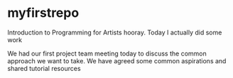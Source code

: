 # myfirstrepo
Introduction to Programming for Artists
hooray. Today I actually did some work

We had our first project team meeting today to discuss the common approach we want to take.  We have agreed some common aspirations and shared tutorial resources

